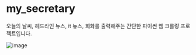# my_secretary

오늘의 날씨, 헤드라인 뉴스, it 뉴스, 회화를 출력해주는 간단한 파이썬 웹 크롤링 프로젝트입니다.

![image](https://user-images.githubusercontent.com/99489461/208587483-441cd011-5d2a-4da0-9174-cf1f4eeca494.png)

